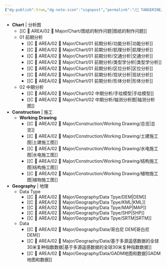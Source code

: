 ```yaml
---
{"dg-publish":true,"dg-note-icon":"signpost","permalink":"/🍊 TANGERINE/Waypoint/Major/","dgPassFrontmatter":true,"noteIcon":"signpost","created":"2024-11-01T21:22:07.327+08:00","updated":"2024-11-03T17:54:34.049+08:00"}
---
```


- **Chart** | 分析图
	- [[C 📔 AREA/02 🌳 Major/Chart/图纸的制作问题\|图纸的制作问题]]
	- 01 前期分析
		- [[C 📔 AREA/02 🌳 Major/Chart/01 前期分析/功能分析\|功能分析]]
		- [[C 📔 AREA/02 🌳 Major/Chart/01 前期分析/肌理分析\|肌理分析]]
		- [[C 📔 AREA/02 🌳 Major/Chart/01 前期分析/交通分析\|交通分析]]
		- [[C 📔 AREA/02 🌳 Major/Chart/01 前期分析/类型学分析\|类型学分析]]
		- [[C 📔 AREA/02 🌳 Major/Chart/01 前期分析/区位分析\|区位分析]]
		- [[C 📔 AREA/02 🌳 Major/Chart/01 前期分析/现状分析\|现状分析]]
		- [[C 📔 AREA/02 🌳 Major/Chart/01 前期分析/形体分析\|形体分析]]
	- 02 中期分析
		- [[C 📔 AREA/02 🌳 Major/Chart/02 中期分析/手绘模型\|手绘模型]]
		- [[C 📔 AREA/02 🌳 Major/Chart/02 中期分析/轴测分析图\|轴测分析图]]
- **Construction** | 施工
	- **Working** **Drawing**
		- [[C 📔 AREA/02 🌳 Major/Construction/Working Drawing/总览\|总览]]
		- [[C 📔 AREA/02 🌳 Major/Construction/Working Drawing/土建施工图\|土建施工图]]
		- [[C 📔 AREA/02 🌳 Major/Construction/Working Drawing/水电施工图\|水电施工图]]
		- [[C 📔 AREA/02 🌳 Major/Construction/Working Drawing/结构施工图\|结构施工图]]
		- [[C 📔 AREA/02 🌳 Major/Construction/Working Drawing/植物施工图\|植物施工图]]
- **Geography** | 地理
	- Data Type
		- [[C 📔 AREA/02 🌳 Major/Geography/Data Tpye/DEM\|DEM]]
		- [[C 📔 AREA/02 🌳 Major/Geography/Data Tpye/KML\|KML]]
		- [[C 📔 AREA/02 🌳 Major/Geography/Data Tpye/MAP\|MAP]]
		- [[C 📔 AREA/02 🌳 Major/Geography/Data Tpye/SHP\|SHP]]
		- [[C 📔 AREA/02 🌳 Major/Geography/Data Tpye/SRTM\|SRTM]]
	- Data
		- [[C 📔 AREA/02 🌳 Major/Geography/Data/哥白尼 DEM\|哥白尼 DEM]]
		- [[C 📔 AREA/02 🌳 Major/Geography/Data/基于多源遥感数据的全球30米复种指数数据\|基于多源遥感数据的全球30米复种指数数据]]
		- [[C 📔 AREA/02 🌳 Major/Geography/Data/GADM地图和数据\|GADM地图和数据]]